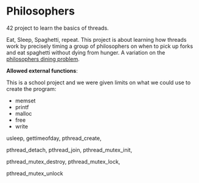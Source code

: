 # Philosophers
42 project to learn the basics of threads.

Eat, Sleep, Spaghetti, repeat. This project is about learning how threads work by precisely timing a group of philosophers on when to pick up forks and eat spaghetti without dying from hunger.
A variation on the [philosophers dining problem](https://en.wikipedia.org/wiki/Dining_philosophers_problem).




 **Allowed external functions**:
 
This is a school project and we were given limits on what we could use to create the program:
- memset
- printf 
- malloc
- free
- write

usleep, gettimeofday, pthread_create,

pthread_detach, pthread_join, pthread_mutex_init,

pthread_mutex_destroy, pthread_mutex_lock,

pthread_mutex_unlock

## 


